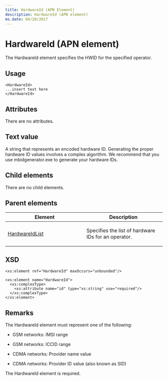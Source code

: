 ```yaml
---
title: HardwareId (APN Element)
description: HardwareId (APN element)
ms.date: 04/20/2017
---
```


# HardwareId (APN element)


The HardwareId element specifies the HWID for the specified operator.

## <span id="Usage"></span><span id="usage"></span><span id="USAGE"></span>Usage


``` syntax
<HardwareId>
...insert text here
</HardwareId>
```

## <span id="Attributes"></span><span id="attributes"></span><span id="ATTRIBUTES"></span>Attributes


There are no attributes.

## <span id="Text_value"></span><span id="text_value"></span><span id="TEXT_VALUE"></span>Text value


A string that represents an encoded hardware ID. Generating the proper hardware ID values involves a complex algorithm. We recommend that you use mbidgenerator.exe to generate your hardware IDs.

## <span id="Child_elements"></span><span id="child_elements"></span><span id="CHILD_ELEMENTS"></span>Child elements


There are no child elements.

## <span id="Parent_elements"></span><span id="parent_elements"></span><span id="PARENT_ELEMENTS"></span>Parent elements


<table>
<colgroup>
<col width="50%" />
<col width="50%" />
</colgroup>
<thead>
<tr class="header">
<th>Element</th>
<th>Description</th>
</tr>
</thead>
<tbody>
<tr class="odd">
<td><p><a href="hardwareidlist-apnxml.md" data-raw-source="[HardwareIdList](hardwareidlist-apnxml.md)">HardwareIdList</a></p></td>
<td><p>Specifies the list of hardware IDs for an operator.</p></td>
</tr>
</tbody>
</table>

 

## <span id="XSD"></span><span id="xsd"></span>XSD


``` syntax
<xs:element ref="HardwareId" maxOccurs="unbounded"/>

<xs:element name="HardwareId">
  <xs:complexType>
    <xs:attribute name="id" type="xs:string" use="required"/>
  </xs:complexType>
</xs:element>
```

## <span id="Remarks"></span><span id="remarks"></span><span id="REMARKS"></span>Remarks


The HardwareId element must represent one of the following:

-   GSM networks: IMSI range

-   GSM networks: ICCID range

-   CDMA networks: Provider name value

-   CDMA networks: Provider ID value (also known as SID)

The HardwareId element is required.

 

 





